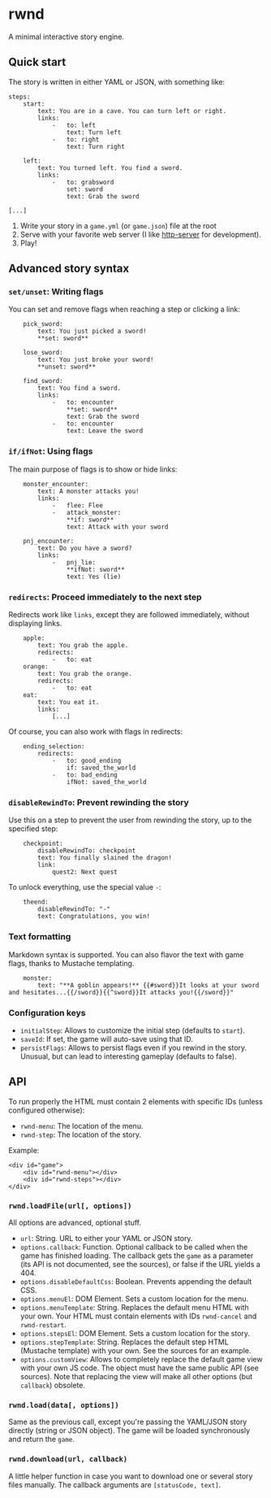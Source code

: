 # rwnd

A minimal interactive story engine.

## Quick start

The story is written in either YAML or JSON, with something like:

```
steps: 
    start:
        text: You are in a cave. You can turn left or right.
        links:
            -   to: left
                text: Turn left
            -   to: right
                text: Turn right
            
    left:
        text: You turned left. You find a sword.
        links:
            -   to: grabsword
                set: sword
                text: Grab the sword
                
[...]
```

1. Write your story in a `game.yml` (or `game.json`) file at the root
2. Serve with your favorite web server (I like [http-server](https://www.npmjs.com/package/http-server) for development).
3. Play!

## Advanced story syntax

### `set/unset`: Writing flags

You can set and remove flags when reaching a step or clicking a link:

```     
    pick_sword:
        text: You just picked a sword!
        **set: sword**
```

```     
    lose_sword:
        text: You just broke your sword!
        **unset: sword**
```

```   
    find_sword:
        text: You find a sword.
        links:
            -   to: encounter
                **set: sword**
                text: Grab the sword
            -   to: encounter
                text: Leave the sword
```

### `if/ifNot`: Using flags

The main purpose of flags is to show or hide links:

```     
    monster_encounter:
        text: A monster attacks you!
        links:
            -   flee: Flee
            -   attack_monster:
                **if: sword**
                text: Attack with your sword
```

```     
    pnj_encounter:
        text: Do you have a sword?
        links:
            -   pnj_lie:
                **ifNot: sword**
                text: Yes (lie)
```

### `redirects`: Proceed immediately to the next step

Redirects work like `links`, except they are followed immediately, without displaying links.

``` 
    apple:
        text: You grab the apple.
        redirects:
            -   to: eat
    orange:
        text: You grab the orange.
        redirects:
            -   to: eat
    eat:
        text: You eat it.
        links:
            [...]
```

Of course, you can also work with flags in redirects:

``` 
    ending_selection:
        redirects:
            -   to: good_ending
                if: saved_the_world
            -   to: bad_ending
                ifNot: saved_the_world
```

### `disableRewindTo`: Prevent rewinding the story

Use this on a step to prevent the user from rewinding the story, up to the specified step:

``` 
    checkpoint:
        disableRewindTo: checkpoint
        text: You finally slained the dragon!
        link: 
            quest2: Next quest
```

To unlock everything, use the special value `-`:

``` 
    theend: 
        disableRewindTo: "-"
        text: Congratulations, you win!
```

### Text formatting

Markdown syntax is supported. You can also flavor the text with game flags, thanks to Mustache templating.

```                 
    monster:
        text: "**A goblin appears!** {{#sword}}It looks at your sword and hesitates...{{/sword}}{{^sword}}It attacks you!{{/sword}}"
```

### Configuration keys

* `initialStep`: Allows to customize the initial step (defaults to `start`).
* `saveId`: If set, the game will auto-save using that ID.
* `persistFlags`: Allows to persist flags even if you rewind in the story. Unusual, but can lead to interesting gameplay (defaults to false).

## API

To run properly the HTML must contain 2 elements with specific IDs (unless configured otherwise):

* `rwnd-menu`: The location of the menu. 
* `rwnd-step`: The location of the story. 

Example:

```
<div id="game">
    <div id="rwnd-menu"></div>
    <div id="rwnd-steps"></div>
</div>
```

### `rwnd.loadFile(url[, options])`

All options are advanced, optional stuff.

* `url`: String. URL to either your YAML or JSON story.
* `options.callback`: Function. Optional callback to be called when the game has finished loading. The callback gets the `game` as a parameter (its API is not documented, see the sources), or false if the URL yields a 404.
* `options.disableDefaultCss`: Boolean. Prevents appending the default CSS.
* `options.menuEl`: DOM Element. Sets a custom location for the menu.
* `options.menuTemplate`: String. Replaces the default menu HTML with your own. Your HTML must contain elements with IDs `rwnd-cancel` and `rwnd-restart`.
* `options.stepsEl`: DOM Element. Sets a custom location for the story.
* `options.stepTemplate`: String. Replaces the default step HTML (Mustache template) with your own. See the sources for an example.
* `options.customView`: Allows to completely replace the default game view with your own JS code. The object must have the same public API (see sources). Note that replacing the view will make all other options (but `callback`) obsolete.

### `rwnd.load(data[, options])`

Same as the previous call, except you're passing the YAML/JSON story directly (string or JSON object). The game will be loaded synchronously and return the `game`.

### `rwnd.download(url, callback)`

A little helper function in case you want to download one or several story files manually. The callback arguments are `[statusCode, text]`.
